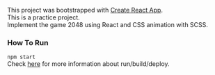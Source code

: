 This project was bootstrapped with [Create React App](https://github.com/facebookincubator/create-react-app).  
This is a practice project.  
Implement the game 2048 using React and CSS animation with SCSS.

### How To Run
`npm start`  
Check [here](https://github.com/facebookincubator/create-react-app/blob/master/packages/react-scripts/template/README.md) for more information about run/build/deploy.
